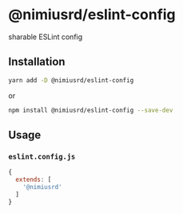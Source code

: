 # @nimiusrd/eslint-config

sharable ESLint config

## Installation
```bash
yarn add -D @nimiusrd/eslint-config
```
or
```bash
npm install @nimiusrd/eslint-config --save-dev
```

## Usage

### `eslint.config.js`
```js
{
  extends: [
    '@nimiusrd'
  ]
}
```